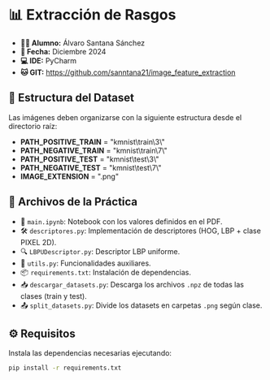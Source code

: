 # **📊 Extracción de Rasgos**

- **👨‍🎓 Alumno:** Álvaro Santana Sánchez  
- **📅 Fecha:** Diciembre 2024  
- **💻 IDE:** PyCharm
- **🐱 GIT:** https://github.com/sanntana21/image_feature_extraction

## **📂 Estructura del Dataset**  
Las imágenes deben organizarse con la siguiente estructura desde el directorio raíz:  

- **PATH_POSITIVE_TRAIN** = "kmnist\\train\\3\\"
- **PATH_NEGATIVE_TRAIN** = "kmnist\\train\\7\\"
- **PATH_POSITIVE_TEST** = "kmnist\\test\\3\\"
- **PATH_NEGATIVE_TEST** = "kmnist\\test\\7\\"
- **IMAGE_EXTENSION** = ".png"

## **📜 Archivos de la Práctica**  

- 📒 `main.ipynb`: Notebook con los valores definidos en el PDF.  
- 🛠️ `descriptores.py`: Implementación de descriptores (HOG, LBP + clase PIXEL 2D).  
- 🔍 `LBPUDescriptor.py`: Descriptor LBP uniforme.  
- 🧰 `utils.py`: Funcionalidades auxiliares.  
- 📦 `requirements.txt`: Instalación de dependencias.  
- 📥 `descargar_datasets.py`: Descarga los archivos `.npz` de todas las clases (train y test).  
- 📤 `split_datasets.py`: Divide los datasets en carpetas `.png` según clase.  


## **⚙️ Requisitos**  
Instala las dependencias necesarias ejecutando:  
```bash
pip install -r requirements.txt